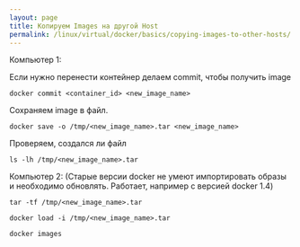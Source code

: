 ```yaml
---
layout: page
title: Копируем Images на другой Host
permalink: /linux/virtual/docker/basics/copying-images-to-other-hosts/
---
```



Компьютер 1:

Если нужно перенести контейнер делаем commit, чтобы получить image

    docker commit <container_id> <new_image_name>

Сохраняем image в файл.

    docker save -o /tmp/<new_image_name>.tar <new_image_name>

Проверяем, создался ли файл

    ls -lh /tmp/<new_image_name>.tar


Компьютер 2:
(Старые версии docker не умеют импортировать образы и необходимо обновлять. Работает, например с версией docker 1.4)

    tar -tf /tmp/<new_image_name>.tar

    docker load -i /tmp/<new_image_name>.tar

    docker images
